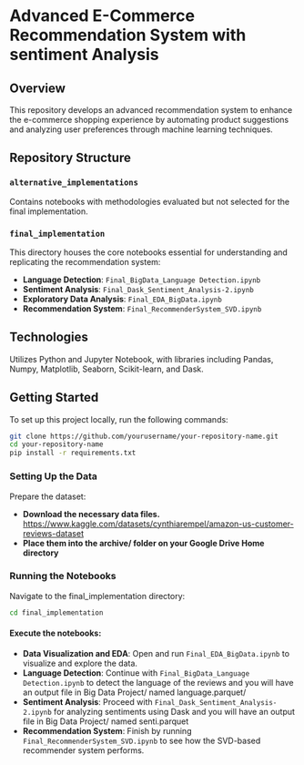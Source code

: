 # Advanced E-Commerce Recommendation System with sentiment Analysis

## Overview

This repository develops an advanced recommendation system to enhance the e-commerce shopping experience by automating product suggestions and analyzing user preferences through machine learning techniques.

## Repository Structure

### `alternative_implementations`
Contains notebooks with methodologies evaluated but not selected for the final implementation.

### `final_implementation`
This directory houses the core notebooks essential for understanding and replicating the recommendation system:
- **Language Detection**: `Final_BigData_Language Detection.ipynb`
- **Sentiment Analysis**: `Final_Dask_Sentiment_Analysis-2.ipynb`
- **Exploratory Data Analysis**: `Final_EDA_BigData.ipynb`
- **Recommendation System**: `Final_RecommenderSystem_SVD.ipynb`

## Technologies

Utilizes Python and Jupyter Notebook, with libraries including Pandas, Numpy, Matplotlib, Seaborn, Scikit-learn, and Dask.

## Getting Started

To set up this project locally, run the following commands:

```bash
git clone https://github.com/yourusername/your-repository-name.git
cd your-repository-name
pip install -r requirements.txt

```

### Setting Up the Data

Prepare the dataset:
- **Download the necessary data files.**
  https://www.kaggle.com/datasets/cynthiarempel/amazon-us-customer-reviews-dataset
- **Place them into the archive/ folder on your Google Drive Home directory**

### Running the Notebooks
Navigate to the final_implementation directory:
```bash
cd final_implementation
```
#### Execute the notebooks:
- **Data Visualization and EDA**: Open and run `Final_EDA_BigData.ipynb` to visualize and explore the data.
- **Language Detection**: Continue with `Final_BigData_Language Detection.ipynb` to detect the language of the reviews and you will have an output file in Big Data Project/ named language.parquet/
- **Sentiment Analysis**: Proceed with `Final_Dask_Sentiment_Analysis-2.ipynb` for analyzing sentiments using Dask and you will have an output file in Big Data Project/ named senti.parquet
- **Recommendation System**: Finish by running `Final_RecommenderSystem_SVD.ipynb` to see how the SVD-based recommender system performs.

